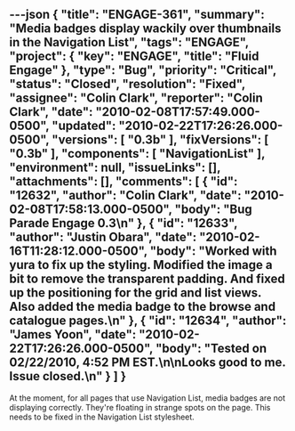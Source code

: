 ---json
{
  "title": "ENGAGE-361",
  "summary": "Media badges display wackily over thumbnails in the Navigation List",
  "tags": "ENGAGE",
  "project": {
    "key": "ENGAGE",
    "title": "Fluid Engage"
  },
  "type": "Bug",
  "priority": "Critical",
  "status": "Closed",
  "resolution": "Fixed",
  "assignee": "Colin Clark",
  "reporter": "Colin Clark",
  "date": "2010-02-08T17:57:49.000-0500",
  "updated": "2010-02-22T17:26:26.000-0500",
  "versions": [
    "0.3b"
  ],
  "fixVersions": [
    "0.3b"
  ],
  "components": [
    "NavigationList"
  ],
  "environment": null,
  "issueLinks": [],
  "attachments": [],
  "comments": [
    {
      "id": "12632",
      "author": "Colin Clark",
      "date": "2010-02-08T17:58:13.000-0500",
      "body": "Bug Parade Engage 0.3\n"
    },
    {
      "id": "12633",
      "author": "Justin Obara",
      "date": "2010-02-16T11:28:12.000-0500",
      "body": "Worked with yura to fix up the styling. Modified the image a bit to remove the transparent padding. And fixed up the positioning for the grid and list views. Also added the media badge to the browse and catalogue pages.\n"
    },
    {
      "id": "12634",
      "author": "James Yoon",
      "date": "2010-02-22T17:26:26.000-0500",
      "body": "Tested on 02/22/2010, 4:52 PM EST.\n\nLooks good to me. Issue closed.\n"
    }
  ]
}
---
At the moment, for all pages that use Navigation List, media badges are not displaying correctly. They're floating in strange spots on the page. This needs to be fixed in the Navigation List stylesheet.

        
